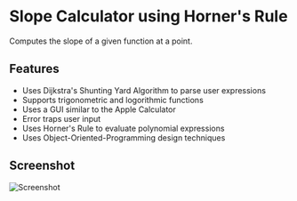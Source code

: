 # Slope Calculator using Horner's Rule
Computes the slope of a given function at a point.

## Features
* Uses Dijkstra's Shunting Yard Algorithm to parse user expressions
* Supports trigonometric and logorithmic functions
* Uses a GUI similar to the Apple Calculator
* Error traps user input
* Uses Horner's Rule to evaluate polynomial expressions
* Uses Object-Oriented-Programming design techniques

## Screenshot
![Screenshot](http://individual.utoronto.ca/anupdeb/img/slopecalculatorpic.png "Screenshot")
